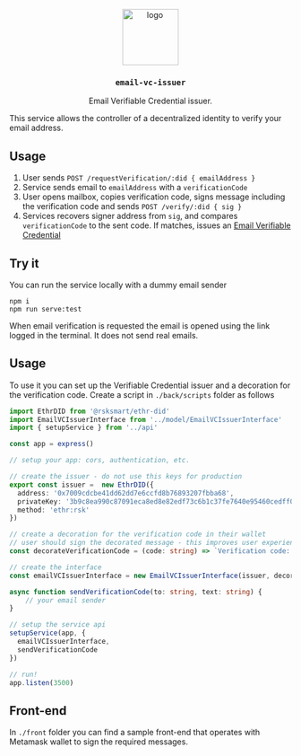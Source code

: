 <p align="middle">
    <img src="https://www.rifos.org/assets/img/logo.svg" alt="logo" height="100" >
</p>
<h3 align="middle"><code>email-vc-issuer</code></h3>
<p align="middle">
    Email Verifiable Credential issuer.
</p>

This service allows the controller of a decentralized identity to verify your email address.

## Usage

1. User sends `POST /requestVerification/:did { emailAddress }`
2. Service sends email to `emailAddress` with a `verificationCode`
3. User opens mailbox, copies verification code, signs message including the verification code and sends `POST /verify/:did { sig }`
4. Services recovers signer address from `sig`, and compares `verificationCode` to the sent code. If matches, issues an [Email Verifiable Credential](https://github.com/rsksmart/vc-json-schemas/tree/main/schema/EmailCredentialSchema/v1.0)

## Try it

You can run the service locally with a dummy email sender

```
npm i
npm run serve:test
```

When email verification is requested the email is opened using the link logged in the terminal. It does not send real emails.

## Usage

To use it you can set up the Verifiable Credential issuer and a decoration for the verification code. Create a script in `./back/scripts` folder as follows

```typescript
import EthrDID from '@rsksmart/ethr-did'
import EmailVCIssuerInterface from '../model/EmailVCIssuerInterface'
import { setupService } from '../api'

const app = express()

// setup your app: cors, authentication, etc.

// create the issuer - do not use this keys for production
export const issuer =  new EthrDID({
  address: '0x7009cdcbe41dd62dd7e6ccfd8b76893207fbba68',
  privateKey: '3b9c8ea990c87091eca8ed8e82edf73c6b1c37fe7640e95460cedff09bdf21ff',
  method: 'ethr:rsk'
})

// create a decoration for the verification code in their wallet
// user should sign the decorated message - this improves user experience
const decorateVerificationCode = (code: string) => `Verification code: ${code}`

// create the interface
const emailVCIssuerInterface = new EmailVCIssuerInterface(issuer, decorateVerificationCode)

async function sendVerificationCode(to: string, text: string) {
    // your email sender
}

// setup the service api
setupService(app, {
  emailVCIssuerInterface,
  sendVerificationCode
})

// run!
app.listen(3500)
```

## Front-end

In `./front` folder you can find a sample front-end that operates with Metamask wallet to sign the required messages.
